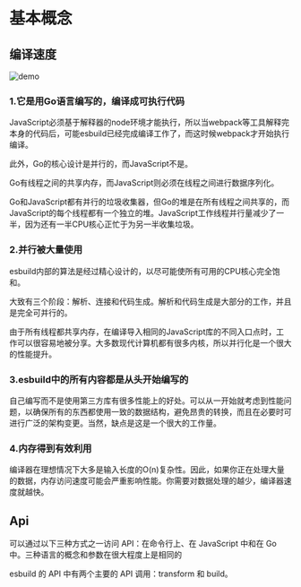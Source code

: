# 基本概念

## 编译速度

![demo](/notes/assets/design/1629444255384.jpg)

### 1.它是用Go语言编写的，编译成可执行代码

JavaScript必须基于解释器的node环境才能执行，所以当webpack等工具解释完本身的代码后，可能esbuild已经完成编译工作了，而这时候webpack才开始执行编译。

此外，Go的核心设计是并行的，而JavaScript不是。

Go有线程之间的共享内存，而JavaScript则必须在线程之间进行数据序列化。

Go和JavaScript都有并行的垃圾收集器，但Go的堆是在所有线程之间共享的，而JavaScript的每个线程都有一个独立的堆。JavaScript工作线程并行量减少了一半，因为还有一半CPU核心正忙于为另一半收集垃圾。

### 2.并行被大量使用

esbuild内部的算法是经过精心设计的，以尽可能使所有可用的CPU核心完全饱和。

大致有三个阶段：解析、连接和代码生成。解析和代码生成是大部分的工作，并且是完全可并行的。

由于所有线程都共享内存，在编译导入相同的JavaScript库的不同入口点时，工作可以很容易地被分享。大多数现代计算机都有很多内核，所以并行化是一个很大的性能提升。

### 3.esbuild中的所有内容都是从头开始编写的

自己编写而不是使用第三方库有很多性能上的好处。可以从一开始就考虑到性能问题，以确保所有的东西都使用一致的数据结构，避免昂贵的转换，而且在必要时可进行广泛的架构变更。当然，缺点是这是一个很大的工作量。

### 4.内存得到有效利用

编译器在理想情况下大多是输入长度的O(n)复杂性。因此，如果你正在处理大量的数据，内存访问速度可能会严重影响性能。你需要对数据处理的越少，编译器速度就越快。

## Api

可以通过以下三种方式之一访问 API：在命令行上、在 JavaScript 中和在 Go 中。三种语言的概念和参数在很大程度上是相同的

esbuild 的 API 中有两个主要的 API 调用：transform 和 build。

<CodeGroup>
<CodeGroupItem title="cli">
</CodeGroupItem>
<CodeGroupItem title="js">
</CodeGroupItem>
<CodeGroupItem title="go">
</CodeGroupItem>
</CodeGroup>